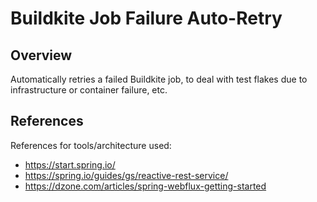 # Buildkite Job Failure Auto-Retry

## Overview

Automatically retries a failed Buildkite job, to deal with test flakes
due to infrastructure or container failure, etc.

## References

References for tools/architecture used:

* https://start.spring.io/
* https://spring.io/guides/gs/reactive-rest-service/
* https://dzone.com/articles/spring-webflux-getting-started